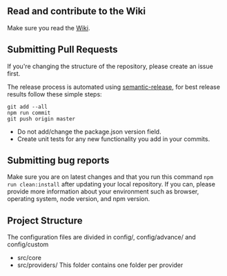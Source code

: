 ## Read and contribute to the Wiki

Make sure you read the [Wiki](https://github.com/angulartics/ngx-analytics/wiki).

## Submitting Pull Requests

If you're changing the structure of the repository, please create an issue first.

The release process is automated using [semantic-release](https://github.com/semantic-release/semantic-release), for best release results follow these simple steps:

```
git add --all
npm run commit
git push origin master
```

* Do not add/change the package.json version field.
* Create unit tests for any new functionality you add in your commits.

## Submitting bug reports

Make sure you are on latest changes and that you run this command `npm run clean:install` after updating your local repository. If you can, please provide more information about your environment such as browser, operating system, node version, and npm version.

## Project Structure

The configuration files are divided in config/, config/advance/ and config/custom
- src/core
- src/providers/ This folder contains one folder per provider
